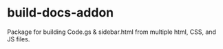 # build-docs-addon
Package for building Code.gs &amp; sidebar.html from multiple html, CSS, and JS files.
